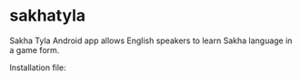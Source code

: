# sakhatyla
Sakha Tyla Android app allows English speakers to learn Sakha language in a game form.

Installation file: 
